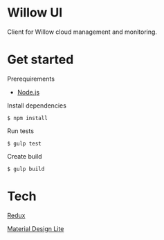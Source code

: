 Willow UI
=========

Client for Willow cloud management and monitoring.

# Get started

Prerequirements

* [Node.js](https://nodejs.org/)

Install dependencies
```
$ npm install
```

Run tests
```
$ gulp test
```

Create build
```
$ gulp build
```

# Tech

[Redux](http://redux.js.org/)

[Material Design Lite](http://www.getmdl.io/)
